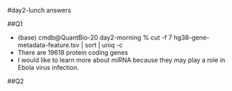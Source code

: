 #day2-lunch answers

##Q1 
- (base) cmdb@QuantBio-20 day2-morning % cut -f 7 hg38-gene-metadata-feature.tsv | sort | uniq -c
- There are 19618 protein coding genes 
- I would like to learn more about miRNA because they may play a role in Ebola virus infection.


##Q2



